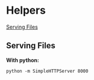 # Helpers

[Serving Files](#serving-files)

## Serving Files

**With python:**
```
python -m SimpleHTTPServer 8000
```

